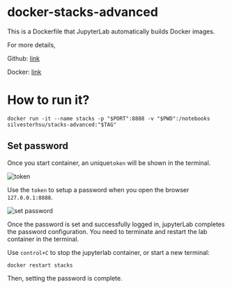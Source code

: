 # docker-stacks-advanced

This is a Dockerfile that JupyterLab automatically builds Docker images.

For more details,

Github: [link](https://github.com/SilvesterHsu/docker-stacks-advanced)

Docker: [link](https://cloud.docker.com/repository/docker/silvesterhsu/https://cloud.docker.com/repository/registry-1.docker.io/silvesterhsu/stacks-advanced)

# How to run it?

```
docker run -it --name stacks -p "$PORT":8888 -v "$PWD":/notebooks silvesterhsu/stacks-advanced:"$TAG"
```

## Set password

Once you start container, an unique`token` will be shown in the terminal.

![token](https://tva1.sinaimg.cn/large/006y8mN6gy1g7i9d2cyisj30nz07y451.jpg)

Use the `token` to setup a password when you open the browser `127.0.0.1:8888`.

![set password](https://tva1.sinaimg.cn/large/006y8mN6gy1g7i9ghwmaxj30gg06tdg8.jpg)

Once the password is set and successfully logged in, jupyterLab completes the password configuration. You need to terminate and restart the lab container in the terminal.

Use `control+C` to stop the jupyterlab container, or start a new terminal:

```
docker restart stacks
```

Then, setting the password is complete.
